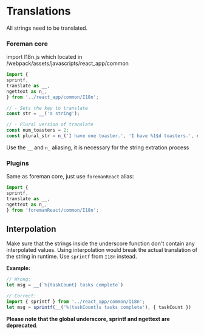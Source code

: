 # Translations

All strings need to be translated.

### Foreman core
import I18n.js which located in /webpack/assets/javascripts/react_app/common

```js
import { 
sprintf,
translate as __,
ngettext as n_,
} from '../react_app/common/I18n';

// - Sets the key to translate
const str = __('a string');

// - Plural version of translate
const num_toasters = 2;
const plural_str = n_('I have one toaster.', 'I have %1$d toasters.', num_toasters)
```

Use the `__` and `n_` aliasing, it is necessary for the string extration process

### Plugins
Same as foreman core, just use `foremanReact` alias:

```js
import { 
sprintf,
translate as __,
ngettext as n_,
} from 'foremanReact/common/I18n';
```

## Interpolation

Make sure that the strings inside the underscore function don't contain any interpolated values.
Using interpolation would break the actual translation of the string in runtime. Use `sprintf` from `I18n` instead.

**Example:**
```js
// Wrong:
let msg = __(`%{taskCount} tasks complete`)
```

```js
// Correct:
import { sprintf } from '../react_app/common/I18n';
let msg = sprintf(__('%(taskCount)s tasks complete'), { taskCount })
```

**Please note that the global underscore, sprintf and ngettext are deprecated**.